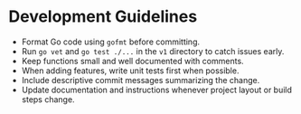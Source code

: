 # Development Guidelines

- Format Go code using `gofmt` before committing.
- Run `go vet` and `go test ./...` in the `v1` directory to catch issues early.
- Keep functions small and well documented with comments.
- When adding features, write unit tests first when possible.
- Include descriptive commit messages summarizing the change.
- Update documentation and instructions whenever project layout or build steps change.

